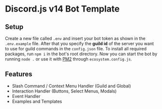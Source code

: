 # Discord.js v14 Bot Template

## Setup

Create a new file called `.env` and insert your bot token as shown in the `.env.example` file. After that you specify the **guild id** of the server you want to use for guild commands in the `config.json` file. To install all required packages, run `npm i` in the bot's root directory. Now you can start the bot by running `node .` or use it with [PM2](https://pm2.keymetrics.io/) through `ecosystem.config.js`.

## Features

 - Slash Command / Context Menu Handler (Guild and Global)
 - Interaction Handler (Buttons, Select Menus, Modals)
 - Event Handler
 - Examples and Templates